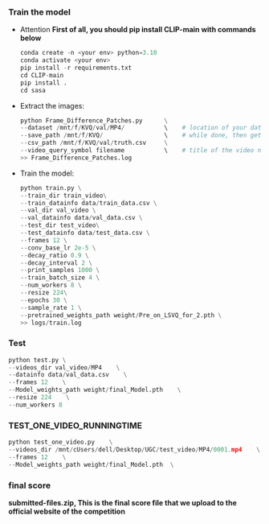 ### Train the model
- Attention
  **First of all, you should pip install CLIP-main with commands below**
  ```python
  conda create -n <your env> python=3.10
  conda activate <your env>
  pip install -r requirements.txt
  cd CLIP-main
  pip install .
  cd sasa
  ```
- Extract the images:
  
  ```python
  python Frame_Difference_Patches.py      \
  --dataset /mnt/f/KVQ/val/MP4/           \    # location of your dataset
  --save_path /mnt/f/KVQ/                 \    # while done, then get a Frame_Difference_Patches dir
  --csv_path /mnt/f/KVQ/val/truth.csv     \
  --video_query_symbol filename           \    # title of the video name in the .csv file   
  >> Frame_Difference_Patches.log
  ```

- Train the model:
  
  ```python
  python train.py \
  --train_dir train_video\
  --train_datainfo data/train_data.csv \
  --val_dir val_video \
  --val_datainfo data/val_data.csv \
  --test_dir test_video\
  --test_datainfo data/test_data.csv \
  --frames 12 \
  --conv_base_lr 2e-5 \
  --decay_ratio 0.9 \
  --decay_interval 2 \
  --print_samples 1000 \
  --train_batch_size 4 \
  --num_workers 8 \
  --resize 224\
  --epochs 30 \
  --sample_rate 1 \
  --pretrained_weights_path weight/Pre_on_LSVQ_for_2.pth \
  >> logs/train.log
  ```

### Test

```python
python test.py \
--videos_dir val_video/MP4    \
--datainfo data/val_data.csv    \
--frames 12    \
--Model_weights_path weight/final_Model.pth    \
--resize 224    \
--num_workers 8
```

### TEST_ONE_VIDEO_RUNNINGTIME

```python
python test_one_video.py    \
--videos_dir /mnt/cUsers/dell/Desktop/UGC/test_video/MP4/0001.mp4    \
--frames 12    \
--Model_weights_path weight/final_Model.pth  \
```

### final score
**submitted-files.zip, This is the final score file that we upload to the official website of the competition**

